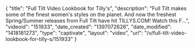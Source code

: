 {
    "title": "Full Tilt Video Lookbook for Tilly's",
    "description": "Full Tilt makes some of the finest women's styles on the planet. And now the freshest Spring\/Summer releases from Full Tilt have hit TILLYS.COM! Watch this F...",
    "videoid": "151933",
    "date_created": "1397072626",
    "date_modified": "1418181273",
    "type": "captivate",
    "layout": "video",
    "url": "\/v\/full-tilt-video-lookbook-for-tilly-s\/151933"
}
